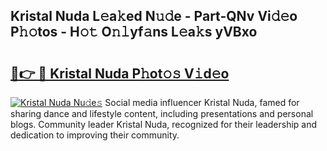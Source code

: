 ## Kristal Nuda L𝚎a𝚔ed N𝚞𝚍e - Part-QNv Vi𝚍𝚎o P𝚑𝚘tos - H𝚘𝚝 O𝚗𝚕yf𝚊ns L𝚎a𝚔s yVBxo

# <h2><a href="http://kf15ms.oniu.top/?m=Kristal+Nuda">🔗👉 🔴 Kristal Nuda P𝚑ot𝚘𝚜 V𝚒d𝚎o</a></h2>

[![Kristal Nuda Nu𝚍e𝚜](https://i.imgur.com/0qMVB7G.gif)](http://kf15ms.oniu.top/?m=Kristal+Nuda)
Social media influencer Kristal Nuda, famed for sharing dance and lifestyle content, including presentations and personal blogs. Community leader Kristal Nuda, recognized for their leadership and dedication to improving their community.  
